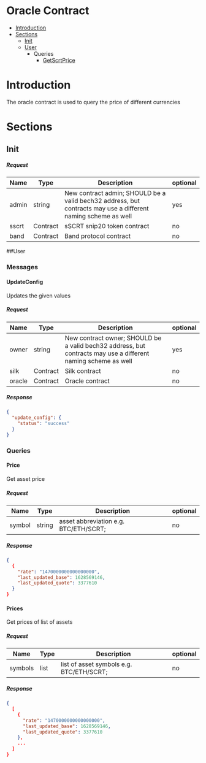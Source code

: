 # Oracle Contract
* [Introduction](#Introduction)
* [Sections](#Sections)
    * [Init](#Init)
    * [User](#User)
        * Queries
            * [GetScrtPrice](#GetScrtPrice)
# Introduction
The oracle contract is used to query the price of different currencies

# Sections

## Init
##### Request
|Name      |Type      |Description                                                                                                        | optional |
|----------|----------|-------------------------------------------------------------------------------------------------------------------|----------|
|admin     | string   |  New contract admin; SHOULD be a valid bech32 address, but contracts may use a different naming scheme as well    |  yes     |
|sscrt     | Contract |  sSCRT snip20 token contract |  no      |
|band      | Contract |  Band protocol contract   |  no      |

##User

### Messages

#### UpdateConfig
Updates the given values
##### Request
|Name      |Type      |Description                                                                                                        | optional |
|----------|----------|-------------------------------------------------------------------------------------------------------------------|----------|
|owner     | string   |  New contract owner; SHOULD be a valid bech32 address, but contracts may use a different naming scheme as well    |  yes     |
|silk      | Contract |  Silk contract                                                                                                    |  no      |
|oracle    | Contract |  Oracle contract                                                                                                  |  no      |
##### Response
```json
{
  "update_config": {
    "status": "success"
  }
}
```

### Queries

#### Price
Get asset price
##### Request
|Name        |Type    |Description                                                                                                            | optional |
|------------|--------|-----------------------------------------------------------------------------------------------------------------------|----------|
|symbol      | string |  asset abbreviation e.g. BTC/ETH/SCRT;   |  no      |
##### Response
```json
{
  {
    "rate": "1470000000000000000",
    "last_updated_base": 1628569146,
    "last_updated_quote": 3377610
  }
}
```
#### Prices
Get prices of list of assets
##### Request
|Name        |Type    |Description                                                                                                            | optional |
|------------|--------|-----------------------------------------------------------------------------------------------------------------------|----------|
|symbols      | list |  list of asset symbols e.g. BTC/ETH/SCRT;   |  no      |
##### Response
```json
{
  [
    {
      "rate": "1470000000000000000",
      "last_updated_base": 1628569146,
      "last_updated_quote": 3377610
    },
    ...
  ]
}
```
